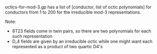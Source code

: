 octics-for-mod-3.gp has a list of
  [conductor, list of octic polynomials]
for conductors from 1 to 200 for the irreducible mod-3 representations.

Note:
  - 8T23 fields come in twin pairs, so there are two polynomials for each
    such representation
  - D_4 fields are given by an irreducible octic while one might want each
    represented as a product of two quartic D4's

